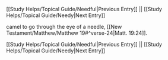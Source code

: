 [[Study Helps/Topical Guide/Needful|Previous Entry]]  ||  [[Study Helps/Topical Guide/Needy|Next Entry]]

 camel to go through the eye of a needle, [[New Testament/Matthew/Matthew 19#^verse-24|Matt. 19:24]].

[[Study Helps/Topical Guide/Needful|Previous Entry]]  ||  [[Study Helps/Topical Guide/Needy|Next Entry]]